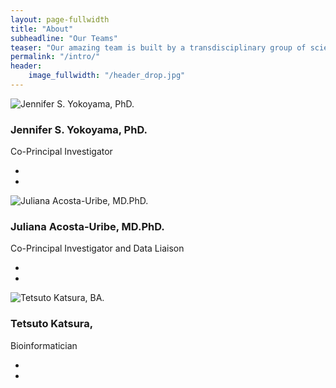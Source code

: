 ```yaml
---
layout: page-fullwidth
title: "About"
subheadline: "Our Teams"
teaser: "Our amazing team is built by a transdisciplinary group of scientists based at the University of California, San Francisco and University of California, Santa Barbara."
permalink: "/intro/"
header:
    image_fullwidth: "/header_drop.jpg"
---
```

<head>
    <link rel="stylesheet" href="{{ site.url }}{{ site.baseurl }}/assets/css/popups.css">
    <link rel="stylesheet" href="{{ site.url }}{{ site.baseurl }}/assets/css/customimg.css">
</head>

<div class="team-member">
    <div class="circle-container">
        <img class="team-img" src="{{ site.urlimg }}team/Jennifer.jpg" alt="Jennifer S. Yokoyama, PhD.">
    </div>
    <h3>Jennifer S. Yokoyama, PhD.</h3>
    <p class="text-author">Co-Principal Investigator</p>
    <ul class="links-2">
        <li class="list-inline-item">
            <a href="https://twitter.com/yokoyamalabucsf/">
                <i class="icon-twitter"></i>
            </a>
        </li>
        <li class="list-inline-item">
            <a href="https://yokoyamalab.ucsf.edu">
                <i class="icon-globe"></i>
            </a>
        </li>
    </ul>
</div>

<div class="team-member">
    <div class="circle-container">
        <img class="team-img" src="{{ site.urlimg }}team/Juliana.jpg" alt="Juliana Acosta-Uribe, MD.PhD.">
    </div>
    <h3>Juliana Acosta-Uribe, MD.PhD.</h3>
    <p class="text-author">Co-Principal Investigator and Data Liaison</p>
    <ul class="links-2">
        <li class="list-inline-item">
            <a href="https://github.com/acostauribe/">
                <i class="icon-github"></i>
            </a>
        </li>
        <li class="list-inline-item">
            <a href="https://www.linkedin.com/in/acosta-uribe/">
                <i class="icon-linkedin"></i>
            </a>
        </li>
    </ul>
</div>

<div class="team-member">
    <div class="circle-container">
        <img class="team-img" alt="Tetsuto Katsura, BA.">
    </div>
    <h3>Tetsuto Katsura, </h3>
    <p class="text-author">Bioinformatician</p>
    <ul class="links-2">
        <li class="list-inline-item">
            <a href="https://github.com/tetsuto-k/">
                <i class="icon-github"></i>
            </a>
        </li>
        <li class="list-inline-item">
            <a href="https://www.linkedin.com/in/tetsuto-katsura-247059232/">
                <i class="icon-linkedin"></i>
            </a>
        </li>
    </ul>
</div>

<!---
## Features

* [Responsive Gallery][1], [Videos][2], [Grid][3], [Typography][4],...
* 100% GitHub Pages friendly 
* Easy editable navigation, footer and social media links
* Language Ready – just translate one file.
* Lots of possibilities to customize it to your needs
* Lots of different headers
* Various post formats to let your content shine
* Uses Jekyll 3.0
* Multiple possibilities to use images in different ways
* Fine typography
* Play Video and Audio with [Mediaelement.js][5]

 [1]: {{ site.url }}/design/gallery/
 [2]: {{ site.url }}/design/video/
 [3]: {{ site.url }}/design/grid/
 [4]: {{ site.url }}/design/typography/
 [5]: {{ site.url }}/design/mediaelement_js/
--->